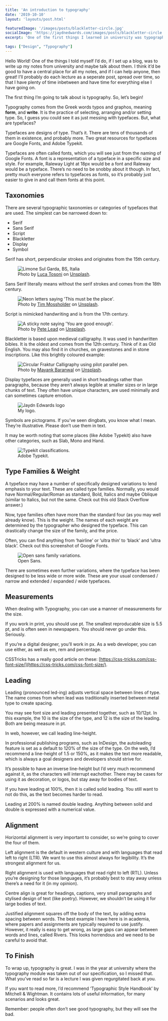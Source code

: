 ```yaml
---
title: 'An introduction to typography'
date: '2019-10-10'
layout: 'layouts/post.html'

featuredImage: '/images/posts/blackletter-circle.jpg'
socialImage: 'https://jaydnedwards.com/images/posts/blackletter-circle.jpg'
excerpt: 'One of the first things I learned in university was typography. In this, I introduce typography, and talk about taxonomies, type families and weight.'

tags: ["Design", "Typography"]
---
```


Hello World! One of the things I told myself I’d do, if I set up a blog, was to write up my notes from university and maybe talk about them. I think it’d be good to have a central place for all my notes, and if I can help anyone, then great! I’ll probably do each lecture as a seperate post, spread over time, so that I have plenty of time inbetween and have time for everything else I have going on.

The first thing I’m going to talk about is typography. So, let’s begin!

Typography comes from the Greek words <span class="highlight">typos</span> and <span class="highlight">graphos</span>, meaning **form**, and **write**. It is the practice of selecting, arranging and/or setting type. So, I guess you could see it as just messing with typefaces. But, what are typefaces?

Typefaces are designs of type. That’s it. There are tens of thousands of them in existence, and probably more. Two great resources for typefaces are Google Fonts, and Adobe Typekit.

Typefaces are often called fonts, which you will see just from the naming of Google Fonts. A font is a representation of a typeface in a specific size and style. For example, Raleway Light at 18px would be a font and Raleway would be a typeface. There’s no need to be snobby about it though. In fact, pretty much everyone refers to typefaces as fonts, so it’s probably just easier to give in and call them fonts at this point.

## Taxonomies
There are several typographic taxonomies or categories of typefaces that are used. The simplest can be narrowed down to:

- Serif
- Sans Serif
- Script
- Blackletter
- Display
- Symbol

Serif has short, perpendicular strokes and originates from the 15th century.

<figure>
<img srcset="/images/posts/serif-ruins.webp" src="/images/posts/serif-ruins.jpg" alt="Limone Sul Garda, BS, Italia" />
<figcaption>Photo by <a href="https://unsplash.com/@toso?utm_source=unsplash&amp;utm_medium=referral&amp;utm_content=creditCopyText">Luca Tosoni</a> on <a href="https://unsplash.com/s/photos/serif?utm_source=unsplash&amp;utm_medium=referral&amp;utm_content=creditCopyText">Unsplash</a>.</figcaption>
</figure>

Sans Serif literally means without the serif strokes and comes from the 18th century.

<figure>
<img srcset="/images/posts/neon-sans.webp" src="/images/posts/neon-sans.jpg" alt="Neon letters saying 'This must be the place'." />
<figcaption>Photo by <a href="https://unsplash.com/@timmossholder?utm_source=unsplash&amp;utm_medium=referral&amp;utm_content=creditCopyText">Tim Mossholder</a> on <a href="https://unsplash.com/s/photos/type?utm_source=unsplash&amp;utm_medium=referral&amp;utm_content=creditCopyText">Unsplash</a>.</figcaption>
</figure>

Script is mimicked handwriting and is from the 17th century.

<figure>
<img srcset="/images/posts/good-enough-note.webp" src="/images/posts/good-enough-note.jpg" alt="A sticky note saying 'You are good enough'." />
<figcaption>Photo by <a href="https://unsplash.com/@petelead?utm_source=unsplash&amp;utm_medium=referral&amp;utm_content=creditCopyText">Pete Lead</a> on <a href="https://unsplash.com/s/photos/handwriting?utm_source=unsplash&amp;utm_medium=referral&amp;utm_content=creditCopyText">Unsplash</a>.</figcaption>
</figure>

Blackletter is based upon medieval calligraphy. It was used in handwritten bibles. It is the oldest and comes from the 12th century. Think of it as Old English. You may also find it in churches, on gravestones and in stone inscriptions. Like this brightly coloured example:

<figure>
<img srcset="/images/posts/blackletter-circle.webp" src="/images/posts/blackletter-circle.jpg" alt="Circular Fraktur Calligraphy using pilot parallel pen." />
<figcaption>Photo by <a href="https://unsplash.com/@typebymayank?utm_source=unsplash&amp;utm_medium=referral&amp;utm_content=creditCopyText">Mayank Baranwal</a> on <a href="https://unsplash.com/s/photos/blackletter?utm_source=unsplash&amp;utm_medium=referral&amp;utm_content=creditCopyText">Unsplash</a>.</figcaption>
</figure>

Display typefaces are generally used in short headings rather than paragraphs, because they aren’t always legible at smaller sizes or in large chunks of text. They often have unique characters, are used minimally and can sometimes capture emotion.

<figure>
<img src="/images/posts/brand.svg" alt="Jaydn Edwards logo" />
<figcaption>My logo.</figcaption>
</figure>

Symbols are pictograms. If you’ve seen dingbats, you know what I mean. They’re illustrative. Please don’t use them in text.

It may be worth noting that some places (like Adobe Typekit) also have other categories, such as Slab, Mono and Hand.

<figure>
<img src="/images/posts/typekit-classifications.png" alt="Typekit classifications." />
<figcaption>Adobe Typekit.</figcaption>
</figure>

## Type Families & Weight
A typeface may have a number of specifically designed variations to lend emphasis to your text. These are called type families. Normally, you would have Normal/Regular/Roman as standard, Bold, Italics and maybe Oblique (similar to Italics, but not the same. Check out this old Stack Overflow answer.)

Now, type families often have more than the standard four (as you may well already know). This is the weight. The names of each weight are determined by the typographer who designed the typeface. This can drastically change the size of the family, and the price.

Often, you can find anything from ‘hairline’ or ‘ultra thin’ to ‘black’ and ‘ultra black’. Check out this screenshot of Google Fonts.

<figure>
<img src="/images/posts/open-sans.png" alt="Open sans family variations." />
<figcaption>Open Sans.</figcaption>
</figure>

There are sometimes even further variations, where the typeface has been designed to be less wide or more wide. These are your usual condensed / narrow and extended / expanded / wide typefaces.

## Measurements
When dealing with Typography, you can use a manner of measurements for the size.

If you work in print, you should use pt. The smallest reproducable size is 5.5 pt, and is often seen in newspapers. You should never go under this. Seriously.

If you’re a digital designer, you’ll work in px. As a web developer, you can use either, as well as em, rem and percentage.

CSSTricks has a really good article on these: [https://css-tricks.com/css-font-size/](https://css-tricks.com/css-font-size/).

## Leading
Leading (pronounced led-ing) adjusts vertical space between lines of type. The name comes from when lead was traditionally inserted between metal type to create spacing.

You may see font size and leading presented together, such as 10/12pt. In this example, the 10 is the size of the type, and 12 is the size of the leading. Both are being measure in pt.

In web, however, we call leading line-height.

In professional publishing programs, such as InDesign, the autoleading feature is set as a default to 120% of the size of the type. On the web, I’d recommend a line-height of 1.5 or 150%, as it makes the text more readable, which is always a goal designers and developers should strive for.

It’s possible to have an inverse line-height but I’d very much recommend against it, as the characters will interrupt eachother. There may be cases for using it as decoration, or logos, but stay away for bodies of text.

If you have leading at 100%, then it is called solid leading. You still want to not do this, as the text becomes harder to read.

Leading at 200% is named double leading. Anything between solid and double is expressed with a numerical value.

## Alignment
Horizontal alignment is very important to consider, so we’re going to cover the four of them.

Left alignment is the default in western culture and with languages that read left to right (LTR). We want to use this almost always for legibility. It’s the strongest alignment for us.

Right alignment is used with languages that read right to left (RTL). Unless you’re designing for those languages, it’s probably best to stay away unless there’s a need for it (in my opinion).

Centre align is great for headings, captions, very small paragraphs and stylised design of text (like poetry). However, we shouldn’t be using it for large bodies of text.

Justified alignment squares off the body of the text, by adding extra spacing between words. The best example I have here is in academia, where papers and assignments are typically required to use justify. However, it really is easy to get wrong, as large gaps can appear between words and lines, called Rivers. This looks horrendous and we need to be careful to avoid that.

## To Finish
To wrap up, typography is great. I was in the year at university where the typography module was taken out of our specification, so I missed that. What you’ve read so far is a lecture I was given regurgitated back at you.

If you want to read more, I’d recommend ‘Typographic Style Handbook’ by Mitchell & Wightman. It contains lots of useful information, for many scenarios and looks great.

Remember: people often don’t see good typography, but they will see the bad.